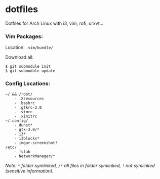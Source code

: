 dotfiles
========

Dotfiles for Arch Linux with i3, vim, rofi, urxvt...


### Vim Packages:

Location: `.vim/bundle/`

Download all:
```
$ git submodule init
$ git submodule update
```

### Config Locations:

```
~/ && /root/
    - .Xresources
    - .bashrc
    - .gtkrc-2.0
    - .vimrc
    - .xinitrc
~/.config/
    - dunst*
    - gtk-3.0/*
    - i3*
    - i3blocks*
    - imgur-screenshot!
/etc/
    - fstab
    - NetworkManager/*
```
_Note: `*` folder symlinked, `/*` all files in folder symlinked, `!` not symlinked (sensitive information)._
